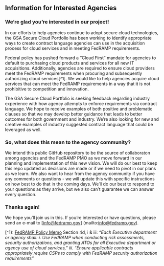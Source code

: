 ## Information for Interested Agencies 

### We’re glad you’re interested in our project!

In our efforts to help agencies continue to adopt secure cloud technologies, the GSA Secure Cloud Portfolio has been working to identify appropriate ways to create contract language agencies can use in the acquisition process for cloud services and in meeting FedRAMP requirements.

Federal policy has pushed forward a “Cloud First” mandate for agencies to default to purchasing cloud products and services for all new IT acquisitions. Additionally, agencies are required to ensure cloud providers meet the FedRAMP requirements when procuring and subsequently authorizing cloud services[^1]. We would like to help agencies acquire cloud services that can meet the FedRAMP requirements in a way that it is not prohibitive to competition and innovation.

The GSA Secure Cloud Portfolio is seeking feedback regarding industry experience with how agency attempts to enforce requirements via contract language. We hope to receive examples of both positive and problematic clauses so that we may develop better guidance that leads to better outcomes for both government and industry. We’re also looking for new and creative examples of industry suggested contract language that could be leveraged as well.

### So, what does this mean to the agency community?

We intend this public GitHub repository to be the source of collaboraton among agencies and the FedRAMP PMO as we move forward in our planning and implementation of this new vision.  We will do our best to keep this repo updated as decisions are made or if we need to pivot in our plans as we learn.  We also want to hear from the agency community if you have any comments or questions - we will update this with specific instructions on how best to do that in the coming days.  We’ll do our best to respond to your questions as they arrive, but we also can’t guarantee we can answer every question.  

### Thanks again!
We hope you’ll join us in this.  If you’re interested or have questions, please send an e-mail to [info@fedramp.gov] (mailto:info@fedramp.gov). 

[^1}:  [FedRAMP Policy Memo](https://s3.amazonaws.com/sitesusa/wp-content/uploads/sites/482/2015/03/fedrampmemo.pdf) Section 4d, i & iii: _“Each Executive department or agency shall: i. Use FedRAMP when conducting risk assessments, security authorizations, and granting ATOs for all Executive department or agency use of cloud services,” iii. “Ensure applicable contracts appropriately require CSPs to comply with FedRAMP security authorization requirements”_

